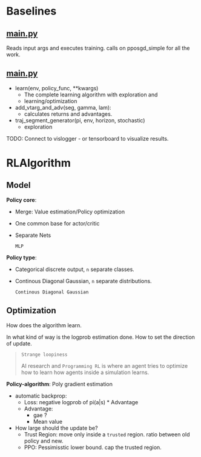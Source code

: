 # Baselines

## [main.py](main.py)

Reads input args and executes training.
calls on pposgd_simple for all the work.

## [main.py](pposgd_simple.py)

* learn(env, policy_func, **kwargs)
	* The complete learning algorithm with exploration and
	* learning/optimization
* add_vtarg_and_adv(seg, gamma, lam):
	* calculates returns and advantages.
* traj_segment_generator(pi, env, horizon, stochastic)
	* exploration

TODO:
Connect to vislogger - or tensorboard to visualize results.

# RLAlgorithm
## Model

**Policy core**:
* Merge: Value estimation/Policy optimization
* One common base for actor/critic
* Separate Nets
 
	`MLP`

**Policy type**:
* Categorical discrete output, `n` separate classes.
* Continous Diagonal Gaussian, `n` separate distributions.
		
	`Continous Diagonal Gaussian`
		
## Optimization
How does the algorithm learn.

In what kind of way is the logprob estimation done.
How to set the direction of update. 

> `Strange loopiness`
>
> AI research and `Programming RL` is where an agent tries to optimize how to learn how agents inside a simulation learns.


**Policy-algorithm**: Poly gradient estimation
* automatic backprop:
	* Loss: negative logprob of pi(a|s) * Advantage
	* Advantage: 
		* gae ? 
		* Mean value
* How large should the update be?
	* Trust Region: move only inside a `trusted` region. ratio between old policy and new.
	* PPO: Pessimisstic lower bound. cap the trusted region. 








